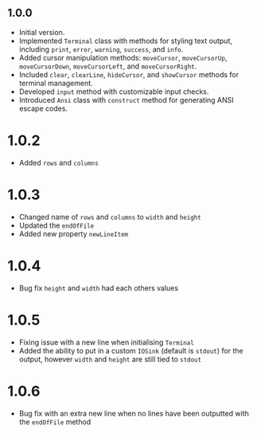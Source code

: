 ## 1.0.0

- Initial version.
- Implemented `Terminal` class with methods for styling text output, including `print`, `error`, `warning`, `success`, and `info`.
- Added cursor manipulation methods: `moveCursor`, `moveCursorUp`, `moveCursorDown`, `moveCursorLeft`, and `moveCursorRight`.
- Included `clear`, `clearLine`, `hideCursor`, and `showCursor` methods for terminal management.
- Developed `input` method with customizable input checks.
- Introduced `Ansi` class with `construct` method for generating ANSI escape codes.

# 1.0.2

- Added `rows` and `columns`

# 1.0.3

- Changed name of `rows` and `columns` to `width` and `height`
- Updated the `endOfFile`
- Added new property `newLineItem`

# 1.0.4

- Bug fix `height` and `width` had each others values

# 1.0.5

- Fixing issue with a new line when initialising `Terminal`
- Added the ability to put in a custom `IOSink` (default is `stdout`) for the output, however `width` and `height` are still tied to `stdout`

# 1.0.6

- Bug fix with an extra new line when no lines have been outputted with the `endOfFile` method